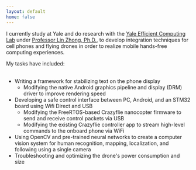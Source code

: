 ```yaml
---
layout: default
home: false
---
```


<head>
  <link rel="stylesheet" href="{{ '/assets/css/work.css' | prepend: site.baseurl }}">
</head>
<p class="w-8/12 font-mono">
    I currently study at Yale and do research with the <a href=
    "http://yecl.org" class="underline">Yale Efficient Computing Lab</a> under 
    <a href="http://www.linzhong.org" class="underline">Professor Lin Zhong, Ph.D.</a>, to develop integration techniques for cell phones 
    and flying drones in order to realize mobile hands-free computing experiences.
  </p>
  <p class="w-8/12 font-mono pt-4">
    My tasks have included: 
    <br><br>
    <ul class="font-mono">
      <li>Writing a framework for stabilizing text on the phone display
        <ul class="ml-10 ul-lvl2">
          <li>Modifying the native Android graphics pipeline and display (DRM) driver to improve rendering speed</li>
        </ul>
      </li>
      <li>Developing a safe control interface between PC, Android, and an STM32 board using Wifi Direct and USB
        <ul class="ml-10 ul-lvl2">
          <li>Modifying the FreeRTOS-based Crazyflie nanocopter firmware to send and receive control packets via USB</li>
          <li>Modifying the existing Crazyflie controller app to stream high-level commands to the onboard phone via WiFi</li>
        </ul>
      </li>
      <li>Using OpenCV and pre-trained neural networks to create a computer vision system for human recognition, mapping, localization, and following using a single camera</li>
      <li>Troubleshooting and optimizing the drone's power consumption and size</li>
    </ul>
</p>
 <script src="{{ '/assets/js/work.js' | prepend: site.baseurl }}"></script>



